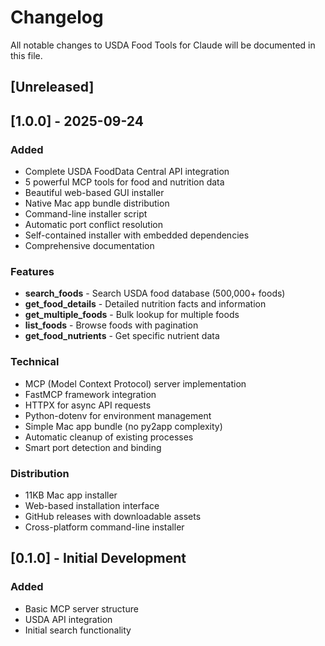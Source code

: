 # Changelog

All notable changes to USDA Food Tools for Claude will be documented in this file.

## [Unreleased]

## [1.0.0] - 2025-09-24

### Added
- Complete USDA FoodData Central API integration
- 5 powerful MCP tools for food and nutrition data
- Beautiful web-based GUI installer
- Native Mac app bundle distribution
- Command-line installer script
- Automatic port conflict resolution
- Self-contained installer with embedded dependencies
- Comprehensive documentation

### Features
- **search_foods** - Search USDA food database (500,000+ foods)
- **get_food_details** - Detailed nutrition facts and information
- **get_multiple_foods** - Bulk lookup for multiple foods
- **list_foods** - Browse foods with pagination
- **get_food_nutrients** - Get specific nutrient data

### Technical
- MCP (Model Context Protocol) server implementation
- FastMCP framework integration
- HTTPX for async API requests
- Python-dotenv for environment management
- Simple Mac app bundle (no py2app complexity)
- Automatic cleanup of existing processes
- Smart port detection and binding

### Distribution
- 11KB Mac app installer
- Web-based installation interface
- GitHub releases with downloadable assets
- Cross-platform command-line installer

## [0.1.0] - Initial Development

### Added
- Basic MCP server structure
- USDA API integration
- Initial search functionality
